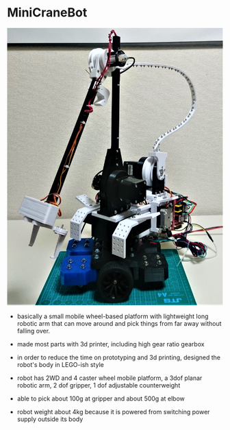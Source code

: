 # MiniCraneBot

![robot](/DSC_0386.JPG)

- basically a small mobile wheel-based platform with lightweight long robotic arm that can move around and pick things from far away without falling over.

- made most parts with 3d printer, including high gear ratio gearbox

- in order to reduce the time on prototyping and 3d printing, designed the robot's body in LEGO-ish style

- robot has 2WD and 4 caster wheel mobile platform, a 3dof planar robotic arm, 2 dof gripper, 1 dof adjustable counterweight

- able to pick about 100g at gripper and about 500g at elbow

- robot weight about 4kg because it is powered from switching power supply outside its body
